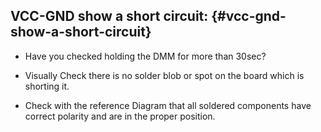 ## VCC-GND show a short circuit: {#vcc-gnd-show-a-short-circuit}

*   Have you checked holding the DMM for more than 30sec?

*   Visually Check there is no solder blob or spot on the board which is shorting it.

*   Check with the reference Diagram that all soldered components have correct polarity and are in the proper position.